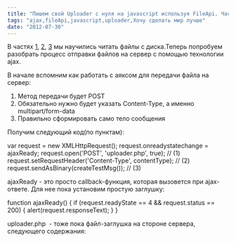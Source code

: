 ```yaml
---
title: "Пишем свой Uploader с нуля на javascript используя FileApi. Часть4"
tags: "ajax,fileApi,javascript,uploader,Хочу сделать мир лучше"
date: "2012-07-30"
---
```


В частях [1](http://stepansuvorov.com/blog/2012/04/%D0%BF%D0%B8%D1%88%D0%B5%D0%BC-%D1%81%D0%B2%D0%BE%D0%B9-uploader-%D1%81-%D0%BD%D1%83%D0%BB%D1%8F-%D0%BD%D0%B0-javascript-%D0%B8%D1%81%D0%BF%D0%BE%D0%BB%D1%8C%D0%B7%D1%83%D1%8F-fileapi-%D1%87%D0%B0/), [2](http://stepansuvorov.com/blog/2012/06/%D0%BF%D0%B8%D1%88%D0%B5%D0%BC-%D1%81%D0%B2%D0%BE%D0%B9-uploader-%D1%81-%D0%BD%D1%83%D0%BB%D1%8F-%D0%BD%D0%B0-javascript-%D0%B8%D1%81%D0%BF%D0%BE%D0%BB%D1%8C%D0%B7%D1%83%D1%8F-fileapi-%D1%87%D0%B0-2/), [3](http://stepansuvorov.com/blog/2012/07/%D0%BF%D0%B8%D1%88%D0%B5%D0%BC-%D1%81%D0%B2%D0%BE%D0%B9-uploader-%D1%81-%D0%BD%D1%83%D0%BB%D1%8F-%D0%BD%D0%B0-javascript-%D0%B8%D1%81%D0%BF%D0%BE%D0%BB%D1%8C%D0%B7%D1%83%D1%8F-fileapi-%D1%87%D0%B0-3/) мы научились читать файлы с диска.Теперь попробуем разобрать процесс отправки файлов на сервер с помощью технологии ajax.

В начале вспомним как работать с аяксом для передачи файла на сервер:

1. Метод передачи будет POST
2. Обязательно нужно будет указать Content-Type, а именно multipart/form-data
3. Правильно сформировать само тело сообщения

Получим следующий код(по пунктам):

var request = new XMLHttpRequest(); 
request.onreadystatechange = ajaxReady; 
request.open('POST', 'uploader.php', true); // (1)
request.setRequestHeader('Content-Type', contentType); // (2)
request.sendAsBinary(createTestMsg()); // (3)

ajaxReady - это просто callback-функция, которая вызовется при ajax-ответе. Для нее пока установим простую заглушку:

function ajaxReady() {
    if (request.readyState == 4 && request.status == 200) {
        alert(request.responseText);
    }
}

uploader.php  - тоже пока файл-заглушка на стороне сервера, следующего содержания:

<?php

var\_dump($\_POST);
var\_dump($\_FILES);

Теперь перейдем к более важным моментам. contentType определяем следующим образом:

var boundary = "AJAX-----------------------" + (new Date).getTime();
var contentType = "multipart/form-data; boundary=" + boundary;

boundary - это случайная последовательность байт, которые не должны встречаться в самом файле. Вы можете придумать свой алгоритм для генерации данной последовательности, т.к. это лишь пример.

Ну и самое основное - формирование сообщения:

function createTestMsg(){
    var fieldName = 'testfile';
    var fileName  = '4.jpg';
    var CRLF = "\\r\\n";

    var msg = "--" + boundary + CRLF;
    msg += 'Content-Disposition: form-data; ';
    msg += 'name="' + fieldName + '"; ';
    msg += 'filename="'+ fileName + '"' + CRLF;
    msg += 'Content-Type: application/octet-stream';
    msg += CRLF + CRLF; // marks end of the headers part
    msg += Array(9999).join(7) + CRLF;
    msg += "--" + boundary + "--" + CRLF;
    return msg;
}

Array(9999).join(7) - это такой вариант генерации фэйкового контента для файла.

Вот тут можно посмотреть весь код: http://learn.javascript.ru/play/E1MhM, но в песочнице он работать не будет, т.к. нет файла uploader.php на строне сервера, так что в любом случае нужно копировать локально и смотреть.
